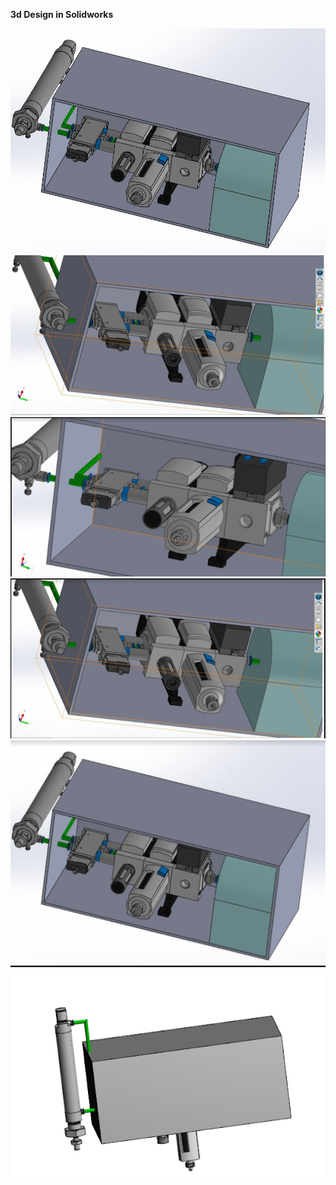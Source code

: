 
**3d Design in Solidworks**



<img src="3dModelSystem/Capture.JPG" alt=" " class="inline"/>

<img src="3dModelSystem/Capture3.JPG" alt=" " class="inline"/>

<img src="3dModelSystem/pasted image 0 (1).png" alt=" " class="inline"/>


<img src="3dModelSystem/unnamed (1).png" alt=" " class="inline"/>


<img src="3dModelSystem/unnamed (2).png" alt=" " class="inline"/>

<img src="3dModelSystem/unnamed.png" alt=" " class="inline"/>

